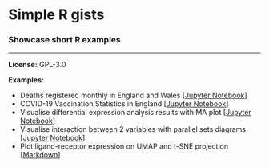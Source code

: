 # Simple R gists

### Showcase short R examples

-----

**License:** GPL-3.0

**Examples:**

- Deaths registered monthly in England and Wales [[Jupyter Notebook](ONS_Monthly_Deaths_Data_England_and_Wales/ONS_Monthly_Deaths_Data_England_and_Wales.ipynb)]
- COVID-19 Vaccination Statistics in England [[Jupyter Notebook](NHS_England_COVID-19_Vaccination/COVID-19_Vaccination_Statistics_in_England.ipynb)]
- Visualise differential expression analysis results with MA plot [[Jupyter Notebook](RNA-seq_DEA_MA-plot/RNA-seq_DEA_MA-plot.ipynb)]
- Visualise interaction between 2 variables with parallel sets diagrams [[Jupyter Notebook](Plot_Parallel_Sets_Diagrams/Plot_Parallel_Sets_Diagrams.ipynb)]
- Plot ligand-receptor expression on UMAP and t-SNE projection [[Markdown](plotReducedDimLR/)]
